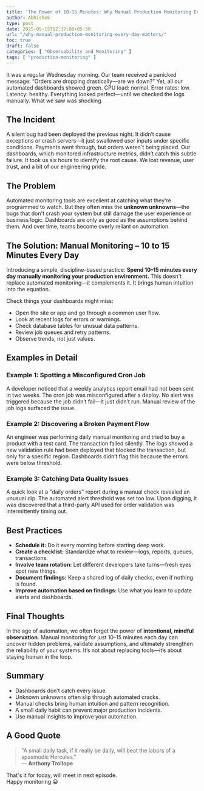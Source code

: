 ```yaml
---
title: 'The Power of 10-15 Minutes: Why Manual Production Monitoring Every Day Matters'
author: Abhishek
type: post
date: 2025-05-15T12:37:08+05:30
url: "/why-manual-production-monitoring-every-day-matters/"
toc: true
draft: false
categories: [ "Observability and Monitoring" ]
tags: [ "production-monitoring" ]
---
```


It was a regular Wednesday morning. Our team received a panicked message: “Orders are dropping drastically—are we down?”
Yet, all our automated dashboards showed green. CPU load: normal. Error rates: low. Latency: healthy. Everything looked
perfect—until we checked the logs manually. What we saw was shocking.

## The Incident

A silent bug had been deployed the previous night. It didn’t cause exceptions or crash servers—it just swallowed user
inputs under specific conditions. Payments went through, but orders weren't being placed. Our dashboards, which
monitored infrastructure metrics, didn’t catch this subtle failure. It took us six hours to identify the root cause. We
lost revenue, user trust, and a bit of our engineering pride.

## The Problem

Automated monitoring tools are excellent at catching what they're programmed to watch. But they often miss the **unknown
unknowns**—the bugs that don't crash your system but still damage the user experience or business logic. Dashboards are
only as good as the assumptions behind them. And over time, teams become overly reliant on automation.

## The Solution: Manual Monitoring – 10 to 15 Minutes Every Day

Introducing a simple, discipline-based practice: **Spend 10–15 minutes every day manually monitoring your production
environment.** This doesn't replace automated monitoring—it complements it. It brings human intuition into the equation.

Check things your dashboards might miss:

* Open the site or app and go through a common user flow.
* Look at recent logs for errors or warnings.
* Check database tables for unusual data patterns.
* Review job queues and retry patterns.
* Observe trends, not just values.

## Examples in Detail

### Example 1: Spotting a Misconfigured Cron Job

A developer noticed that a weekly analytics report email had not been sent in two weeks. The cron job was misconfigured
after a deploy. No alert was triggered because the job didn’t fail—it just didn’t run. Manual review of the job logs
surfaced the issue.

### Example 2: Discovering a Broken Payment Flow

An engineer was performing daily manual monitoring and tried to buy a product with a test card. The transaction failed
silently. The logs showed a new validation rule had been deployed that blocked the transaction, but only for a specific
region. Dashboards didn’t flag this because the errors were below threshold.

### Example 3: Catching Data Quality Issues

A quick look at a "daily orders" report during a manual check revealed an unusual dip. The automated alert threshold was
set too low. Upon digging, it was discovered that a third-party API used for order validation was intermittently timing
out.

## Best Practices

* **Schedule it:** Do it every morning before starting deep work.
* **Create a checklist:** Standardize what to review—logs, reports, queues, transactions.
* **Involve team rotation:** Let different developers take turns—fresh eyes spot new things.
* **Document findings:** Keep a shared log of daily checks, even if nothing is found.
* **Improve automation based on findings:** Use what you learn to update alerts and dashboards.

## Final Thoughts

In the age of automation, we often forget the power of **intentional, mindful observation.** Manual monitoring for just
10–15 minutes each day can uncover hidden problems, validate assumptions, and ultimately strengthen the reliability of
your systems. It’s not about replacing tools—it’s about staying human in the loop.

## Summary

* Dashboards don’t catch every issue.
* Unknown unknowns often slip through automated cracks.
* Manual checks bring human intuition and pattern recognition.
* A small daily habit can prevent major production incidents.
* Use manual insights to improve your automation.

## A Good Quote

> "A small daily task, if it really be daily, will beat the labors of a spasmodic Hercules."   
> — **Anthony Trollope**

That's it for today, will meet in next episode.  
Happy monitoring :grinning:
